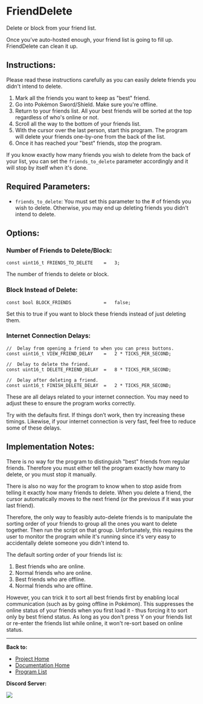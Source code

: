 # FriendDelete

Delete or block from your friend list.

Once you’ve auto-hosted enough, your friend list is going to fill up. FriendDelete can clean it up.

## Instructions:

Please read these instructions carefully as you can easily delete friends you didn't intend to delete.
1. Mark all the friends you want to keep as "best" friend.
2. Go into Pokémon Sword/Shield. Make sure you're offline.
3. Return to your friends list. All your best friends will be sorted at the top regardless of who's online or not.
4. Scroll all the way to the bottom of your friends list.
5. With the cursor over the last person, start this program. The program will delete your friends one-by-one from the back of the list.
6. Once it has reached your "best" friends, stop the program.

If you know exactly how many friends you wish to delete from the back of your list, you can set the `friends_to_delete` parameter accordingly and it will stop by itself when it's done.

## Required Parameters:
- `friends_to_delete`: You must set this parameter to the # of friends you wish to delete. Otherwise, you may end up deleting friends you didn't intend to delete.

## Options:

### Number of Friends to Delete/Block:
```
const uint16_t FRIENDS_TO_DELETE    =   3;
```
The number of friends to delete or block.

### Block Instead of Delete:
```
const bool BLOCK_FRIENDS            =   false;
```
Set this to true if you want to block these friends instead of just deleting them.

### Internet Connection Delays:
```
//  Delay from opening a friend to when you can press buttons.
const uint16_t VIEW_FRIEND_DELAY    =   2 * TICKS_PER_SECOND;

//  Delay to delete the friend.
const uint16_t DELETE_FRIEND_DELAY  =   8 * TICKS_PER_SECOND;

//  Delay after deleting a friend.
const uint16_t FINISH_DELETE_DELAY  =   2 * TICKS_PER_SECOND;
```
These are all delays related to your internet connection. You may need to adjust these to ensure the program works correctly.

Try with the defaults first. If things don’t work, then try increasing these timings. Likewise, if your internet connection is very fast, feel free to reduce some of these delays.

## Implementation Notes:

There is no way for the program to distinguish "best" friends from regular friends. Therefore you must either tell the program exactly how many to delete, or you must stop it manually.

There is also no way for the program to know when to stop aside from telling it exactly how many friends to delete. When you delete a friend, the cursor automatically moves to the next friend (or the previous if it was your last friend).

Therefore, the only way to feasibly auto-delete friends is to manipulate the sorting order of your friends to group all the ones you want to delete together. Then run the script on that group. Unfortunately, this requires the user to monitor the program while it's running since it's very easy to accidentally delete someone you didn't intend to.

The default sorting order of your friends list is:
1. Best friends who are online.
2. Normal friends who are online.
3. Best friends who are offline.
4. Normal friends who are offline.

However, you can trick it to sort all best friends first by enabling local communication (such as by going offline in Pokémon). This suppresses the online status of your friends when you first load it - thus forcing it to sort only by best friend status. As long as you don't press Y on your friends list or re-enter the friends list while online, it won't re-sort based on online status.




<hr>

**Back to:**
- [Project Home](/README.md)
- [Documentation Home](/Documentation/README.md)
- [Program List](/Documentation/ProgramList.md)

**Discord Server:** 

[<img src="https://canary.discordapp.com/api/guilds/695809740428673034/widget.png?style=banner2">](https://discord.gg/cQ4gWxN)
